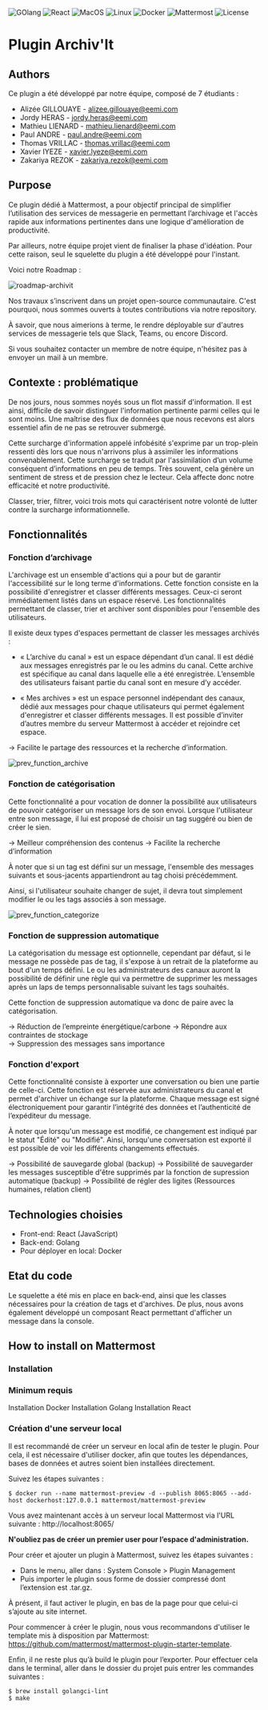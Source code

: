 ![GOlang](https://img.shields.io/badge/Golang%20-1.16.5-brightgreen)
![React](https://img.shields.io/badge/React-16.13.1-brightgreen)
![MacOS](https://img.shields.io/badge/OS-MacOS-blue)
![Linux](https://img.shields.io/badge/OS-MacOS-blue)
![Docker](https://img.shields.io/badge/Docker-19.03.13-blue)
![Mattermost](https://img.shields.io/badge/Mattermost-5.36.1-blue)
![License](https://img.shields.io/badge/License-CC--BY--NC--SA-lightgrey)


# Plugin Archiv'It


## Authors
Ce plugin a été développé par notre équipe, composé de 7 étudiants : 
>
- Alizée GILLOUAYE - alizee.gillouaye@eemi.com
- Jordy HERAS - jordy.heras@eemi.com
- Mathieu LIENARD - mathieu.lienard@eemi.com
- Paul ANDRE - paul.andre@eemi.com
- Thomas VRILLAC - thomas.vrillac@eemi.com
- Xavier IYEZE - xavier.lyeze@eemi.com
- Zakariya REZOK - zakariya.rezok@eemi.com

## Purpose
Ce plugin dédié à Mattermost, a pour objectif principal de simplifier l’utilisation des services de messagerie en permettant l’archivage et l'accès rapide aux informations pertinentes dans une logique d'amélioration de productivité. 

Par ailleurs, notre équipe projet vient de finaliser la phase d'idéation. Pour cette raison, seul le squelette du plugin a été développé pour l'instant. 

Voici notre Roadmap :

![roadmap-archivit](roadmap-archivit.png)


Nos travaux s’inscrivent dans un projet open-source communautaire. C'est pourquoi, nous sommes ouverts à toutes contributions via notre repository. 

À savoir, que nous aimerions à terme, le rendre déployable sur d'autres services de messagerie tels que Slack, Teams, ou encore Discord. 

Si vous souhaitez contacter un membre de notre équipe, n'hésitez pas à envoyer un mail à un membre.


## Contexte : problématique

De nos jours, nous sommes noyés sous un flot massif d'information. Il est ainsi, difficile de savoir distinguer l'information pertinente parmi celles qui le sont moins. Une maîtrise des flux de données que nous recevons est alors essentiel afin de ne pas se retrouver submergé.

Cette surcharge d'information appelé infobésité s'exprime par un trop-plein ressenti dès lors que nous n'arrivons plus à assimiler les informations convenablement. Cette surcharge se traduit par l'assimilation d’un volume conséquent d’informations en peu de temps. Très souvent, cela génère un sentiment de stress et de pression chez le lecteur. Cela affecte donc notre efficacité et notre productivité. 

Classer, trier, filtrer, voici trois mots qui caractérisent notre volonté de lutter contre la surcharge informationnelle.


## Fonctionnalités


### Fonction d’archivage

L'archivage est un ensemble d'actions qui a pour but de garantir l'accessibilité sur le long terme d'informations. Cette fonction consiste en la possibilité d'enregistrer et classer différents messages. Ceux-ci seront immédiatement listés dans un espace réservé. Les fonctionnalités permettant de classer, trier et archiver sont disponibles pour l'ensemble des utilisateurs. 


Il existe deux types d'espaces permettant de classer les messages archivés :

 - « L’archive du canal » est un espace dépendant d’un canal. Il est dédié aux messages enregistrés par le ou les admins du canal. Cette archive est spécifique au canal dans laquelle elle a été enregistrée. L’ensemble des utilisateurs faisant partie du canal sont en mesure d’y accéder.

- « Mes archives » est un espace personnel indépendant des canaux, dédié aux messages pour chaque utilisateurs qui permet également d'enregistrer et classer différents messages. Il est possible d’inviter d’autres membre du serveur Mattermost à accéder et rejoindre cet espace. 


→ Facilite le partage des ressources et la recherche d’information.  

![prev_function_archive](prev_function_archive.png)


### Fonction de catégorisation


Cette fonctionnalité a pour vocation de donner la possibilité aux utilisateurs de pouvoir catégoriser un message lors de son envoi. Lorsque l'utilisateur entre son message, il lui est proposé de choisir un tag suggéré ou bien de créer le sien.

→ Meilleur compréhension des contenus
→ Facilite la recherche d’information 

À noter que si un tag est défini sur un message, l'ensemble des messages suivants et sous-jacents appartiendront au tag choisi précédemment. 

Ainsi, si l'utilisateur souhaite changer de sujet, il devra tout simplement modifier le ou les tags associés à son message. 

![prev_function_categorize](prev_function_categorize.png)



### Fonction de suppression automatique

La catégorisation du message est optionnelle, cependant par défaut, si le message ne possède pas de tag, il s'expose à un retrait de la plateforme au bout d'un temps défini. Le ou les administrateurs des canaux auront la possibilité de définir une règle qui va permettre de supprimer les messages après un laps de temps personnalisable suivant les tags souhaités. 

Cette fonction de suppression automatique va donc de paire avec la catégorisation.  

→ Réduction de l’empreinte énergétique/carbone
→ Répondre aux contraintes de stockage  
→ Suppression des messages sans importance


### Fonction d'export

Cette fonctionnalité consiste à exporter une conversation ou bien une partie de celle-ci. Cette fonction est réservée aux administrateurs du canal et permet d'archiver un échange sur la plateforme. Chaque message est signé électroniquement pour garantir l’intégrité des données et l’authenticité de l’expéditeur du message. 

À noter que lorsqu'un message est modifié, ce changement est indiqué par le statut "Édité" ou "Modifié". Ainsi, lorsqu'une conversation est exporté il est possible de voir les différents changements effectués.
                                                           
→ Possibilité de sauvegarde global (backup)
→ Possibilité de sauvegarder les messages susceptible d'être supprimés par la fonction de supression automatique (backup)
→ Possibilité de régler des ligites (Ressources humaines, relation client)


## Technologies choisies

- Front-end: React (JavaScript)
- Back-end: Golang
- Pour déployer en local: Docker

## Etat du code 
Le squelette a été mis en place en back-end, ainsi que les classes nécessaires pour la création de tags et d'archives.
De plus, nous avons également développé un composant React permettant d'afficher un message dans la console.

## How to install on Mattermost

### Installation

### Minimum requis

Installation Docker
Installation Golang
Installation React

### Création d'une serveur local 
Il est recommandé de créer un serveur en local afin de tester le plugin.
Pour cela, il est nécessaire d'utiliser docker, afin que toutes les dépendances, bases de données et autres soient bien installées directement. 

Suivez les étapes suivantes :
```
$ docker run --name mattermost-preview -d --publish 8065:8065 --add-host dockerhost:127.0.0.1 mattermost/mattermost-preview
```

Vous avez maintenant accès à un serveur local Mattermost via l'URL suivante :
http://localhost:8065/

**N'oubliez pas de créer un premier user pour l’espace d'administration.** 

Pour créer et ajouter un plugin à Mattermost, suivez les étapes suivantes :
- Dans le menu, aller dans : System Console > Plugin Management 
- Puis importer le plugin sous forme de dossier compressé dont l’extension est .tar.gz. 

À présent, il faut activer le plugin, en bas de la page pour que celui-ci s’ajoute au site internet.

Pour commencer à créer le plugin, nous vous recommandons d'utiliser le template mis à disposition par Mattermost:
https://github.com/mattermost/mattermost-plugin-starter-template. 

Enfin, il ne reste plus qu’à build le plugin pour l’exporter.
Pour effectuer cela dans le terminal, aller dans le dossier du projet puis entrer les commandes suivantes :
```
$ brew install golangci-lint
$ make
```

